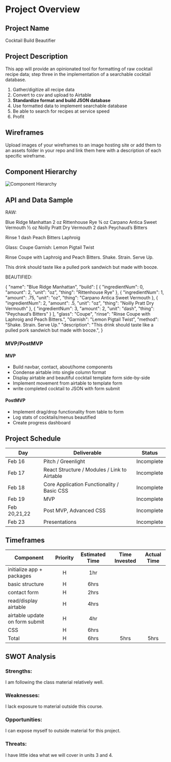 # Project Overview

## Project Name

Cocktail Build Beautifier

## Project Description

This app will provide an opinionated tool for formatting of raw cocktail recipe data; step three in the implementation of a searchable cocktail database.

1. Gather/digitize all recipe data
2. Convert to csv and upload to Airtable 
3. __Standardize format and build JSON database__  
4. Use formatted data to implement searchable database
5. Be able to search for recipes at service speed
6. Profit


## Wireframes

Upload images of your wireframes to an image hosting site or add them to an assets folder in your repo and link them here with a description of each specific wireframe.

## Component Hierarchy

![Component Hierarchy](https://github.com/patraydev/build-beautifier/p2cd.jpg)

## API and Data Sample

RAW:

Blue Ridge Manhattan
2 oz	Rittenhouse Rye
¾ oz	Carpano Antica Sweet Vermouth
½ oz	Noilly Pratt Dry Vermouth
2 dash	Peychaud’s Bitters

Rinse
1 dash	Peach Bitters
Laphroig

Glass:		Coupe
Garnish:	Lemon Pigtail Twist

Rinse Coupe with Laphroig and Peach Bitters.  Shake.  Strain.  Serve Up.

This drink should taste like a pulled pork sandwich but made with booze.

BEAUTIFIED:

{
  "name": "Blue Ridge Manhattan",
  "build": [
    {
      "ingredientNum": 0,
      "amount": 2,
      "unit": "oz",
      "thing": "Rittenhouse Rye"
    },
    {
      "ingredientNum": 1,
      "amount": .75,
      "unit": "oz",
      "thing": "Carpano Antica Sweet Vermouth
    },
    {
      "ingredientNum": 2,
      "amount": .5,
      "unit": "oz",
      "thing": "Noilly Pratt Dry Vermouth"
    },
    {
      "ingredientNum": 3,
      "amount": 2,
      "unit": "dash",
      "thing": "Peychaud’s Bitters"
    }
  ],
  "glass": "Coupe",
  "rinse": "Rinse Coupe with Laphroig and Peach Bitters.",
  "Garnish": "Lemon Pigtail Twist",
  "method": "Shake.  Strain.  Serve Up."
  "description": "This drink should taste like a pulled pork sandwich but made with booze.",
}


### MVP/PostMVP

#### MVP 

- Build navbar, contact, about/home components
- Condense airtable into single column format
- Display airtable and beautiful cocktail template form side-by-side
- Implement movement from airtable to template form
- write completed cocktail to JSON with form submit

#### PostMVP  

- Implement drag/drop functionality from table to form
- Log stats of cocktails/menus beautified
- Create progress dashboard 

## Project Schedule


|  Day | Deliverable | Status
|---|---| ---|
|Feb 16| Pitch / Greenlight | Incomplete
|Feb 17| React Structure / Modules / Link to Airtable | Incomplete
|Feb 18| Core Application Functionality / Basic CSS | Incomplete
|Feb 19| MVP | Incomplete
|Feb 20,21,22| Post MVP, Advanced CSS  | Incomplete
|Feb 23| Presentations | Incomplete

## Timeframes


| Component | Priority | Estimated Time | Time Invested | Actual Time |
| --- | :---: |  :---: | :---: | :---: |
| initialize app + packages | H | 1hr|  |  |
| basic structure  | H | 6hrs|  |  |
| contact form | H | 2hrs|  |  |
| read/display airtable | H | 4hrs|  |  |
| airtable update on form submit | H | 4hr|  |  |
| CSS | H | 6hrs|  |  |
| Total | H | 6hrs| 5hrs | 5hrs |

## SWOT Analysis

### Strengths:
I am following the class material relatively well.

### Weaknesses:
I lack exposure to material outside this course.

### Opportunities:
I can expose myself to outside material for this project.

### Threats:
I have little idea what we will cover in units 3 and 4.
